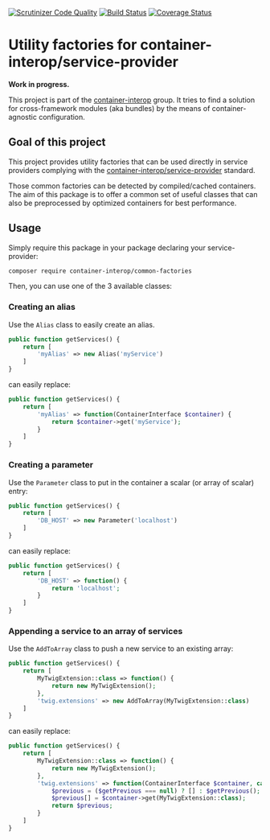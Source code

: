 [![Scrutinizer Code Quality](https://scrutinizer-ci.com/g/moufmouf/common-factories/badges/quality-score.png?b=master)](https://scrutinizer-ci.com/g/moufmouf/common-factories/?branch=master)
[![Build Status](https://travis-ci.org/moufmouf/common-factories.svg?branch=master)](https://travis-ci.org/moufmouf/common-factories)
[![Coverage Status](https://coveralls.io/repos/moufmouf/common-factories/badge.svg?branch=master&service=github)](https://coveralls.io/github/moufmouf/common-factories?branch=master)


# Utility factories for container-interop/service-provider

**Work in progress.**

This project is part of the [container-interop](https://github.com/container-interop/container-interop) group. It tries to find a solution for cross-framework modules (aka bundles) by the means of container-agnostic configuration.

## Goal of this project

This project provides utility factories that can be used directly in service providers complying with the [container-interop/service-provider](https://github.com/container-interop/service-provider) standard.

Those common factories can be detected by compiled/cached containers. The aim of this package is to offer a common set of useful classes that can also be preprocessed by optimized containers for best performance.

## Usage

Simply require this package in your package declaring your service-provider:

```sh
composer require container-interop/common-factories
```

Then, you can use one of the 3 available classes:

### Creating an alias

Use the `Alias` class to easily create an alias.

```php
public function getServices() {
    return [
        'myAlias' => new Alias('myService')
    ]
}
```

can easily replace:

```php
public function getServices() {
    return [
        'myAlias' => function(ContainerInterface $container) {
            return $container->get('myService');
        }
    ]
}
```

### Creating a parameter

Use the `Parameter` class to put in the container a scalar (or array of scalar) entry:

```php
public function getServices() {
    return [
        'DB_HOST' => new Parameter('localhost')
    ]
}
```

can easily replace:

```php
public function getServices() {
    return [
        'DB_HOST' => function() {
            return 'localhost';
        }
    ]
}
```

### Appending a service to an array of services

Use the `AddToArray` class to push a new service to an existing array:

```php
public function getServices() {
    return [
        MyTwigExtension::class => function() {
            return new MyTwigExtension();
        },
        'twig.extensions' => new AddToArray(MyTwigExtension::class)
    ]
}
```

can easily replace:

```php
public function getServices() {
    return [
        MyTwigExtension::class => function() {
            return new MyTwigExtension();
        },
        'twig.extensions' => function(ContainerInterface $container, callable $getPrevious = null) {
            $previous = ($getPrevious === null) ? [] : $getPrevious();
            $previous[] = $container->get(MyTwigExtension::class);
            return $previous;
        }
    ]
}
```

